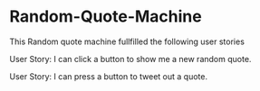 # Random-Quote-Machine

This Random quote machine fullfilled the following user stories

User Story: I can click a button to show me a new random quote.

User Story: I can press a button to tweet out a quote.

